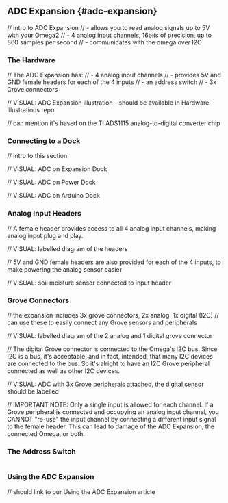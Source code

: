 
## ADC Expansion {#adc-expansion}

// intro to ADC Expansion
//	- allows you to read analog signals up to 5V with your Omega2
//	- 4 analog input channels, 16bits of precision, up to 860 samples per second
// 	- communicates with the omega over I2C

### The Hardware

// The ADC Expansion has:
//	- 4 analog input channels
//	- provides 5V and GND female headers for each of the 4 inputs
//	- an address switch
//	- 3x Grove connectors

// VISUAL: ADC Expansion illustration - should be available in Hardware-Illustrations repo

// can mention it's based on the TI ADS1115 analog-to-digital converter chip

### Connecting to a Dock

// intro to this section

// VISUAL: ADC on Expansion Dock

// VISUAL: ADC on Power Dock

// VISUAL: ADC on Arduino Dock

### Analog Input Headers

// A female header provides access to all 4 analog input channels, making analog input plug and play.

// VISUAL: labelled diagram of the headers

// 5V and GND female headers are also provided for each of the 4 inputs, to make powering the analog sensor easier

// VISUAL: soil moisture sensor connected to input header

### Grove Connectors

// the expansion includes 3x grove connectors, 2x analog, 1x digital (I2C)
//	can use these to easily connect any Grove sensors and peripherals

// VISUAL: labelled diagram of the 2 analog and 1 digital grove connector

// The digital Grove connector is connected to the Omega's I2C bus. Since I2C is a bus, it's acceptable, and in fact, intended, that many I2C devices are connected to the bus. So it's alright to have an I2C Grove peripheral connected as well as other I2C devices.

// VISUAL: ADC with 3x Grove peripherals attached, the digital sensor should be labelled

// IMPORTANT NOTE: Only a single input is allowed for each channel. If a Grove peripheral is connected and occupying an analog input channel, you CANNOT "re-use" the input channel by connecting a different input signal to the female header. This can lead to damage of the ADC Expansion, the connected Omega, or both.


### The Address Switch

```{r child='./ADC-Expansion-Component-address-switch.md'}
```

### Using the ADC Expansion

// should link to our Using the ADC Expansion article
